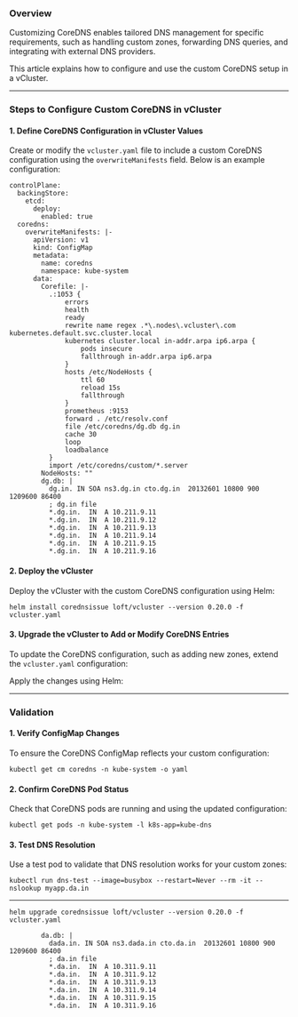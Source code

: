 ### **Overview**

Customizing CoreDNS enables tailored DNS management for specific requirements, such as handling custom zones, forwarding DNS queries, and integrating with external DNS providers.

This article explains how to configure and use the custom CoreDNS setup in a vCluster.

---

### **Steps to Configure Custom CoreDNS in vCluster**

#### **1. Define CoreDNS Configuration in vCluster Values**

Create or modify the `vcluster.yaml` file to include a custom CoreDNS configuration using the `overwriteManifests` field. Below is an example configuration:

```
controlPlane:
  backingStore:
    etcd:
      deploy:
        enabled: true
  coredns:
    overwriteManifests: |-
      apiVersion: v1
      kind: ConfigMap
      metadata:
        name: coredns
        namespace: kube-system
      data:
        Corefile: |-
          .:1053 {
              errors
              health
              ready
              rewrite name regex .*\.nodes\.vcluster\.com kubernetes.default.svc.cluster.local
              kubernetes cluster.local in-addr.arpa ip6.arpa {
                  pods insecure
                  fallthrough in-addr.arpa ip6.arpa
              }
              hosts /etc/NodeHosts {
                  ttl 60
                  reload 15s
                  fallthrough
              }
              prometheus :9153
              forward . /etc/resolv.conf
              file /etc/coredns/dg.db dg.in
              cache 30
              loop
              loadbalance
          }
          import /etc/coredns/custom/*.server
        NodeHosts: ""
        dg.db: |
          dg.in. IN SOA ns3.dg.in cto.dg.in  20132601 10800 900 1209600 86400
          ; dg.in file
          *.dg.in.  IN  A 10.211.9.11
          *.dg.in.  IN  A 10.211.9.12
          *.dg.in.  IN  A 10.211.9.13
          *.dg.in.  IN  A 10.211.9.14
          *.dg.in.  IN  A 10.211.9.15
          *.dg.in.  IN  A 10.211.9.16
```

#### **2. Deploy the vCluster**

Deploy the vCluster with the custom CoreDNS configuration using Helm:

```
helm install corednsissue loft/vcluster --version 0.20.0 -f vcluster.yaml
```

#### **3. Upgrade the vCluster to Add or Modify CoreDNS Entries**

To update the CoreDNS configuration, such as adding new zones, extend the `vcluster.yaml` configuration:

Apply the changes using Helm:

---

### **Validation**

#### **1. Verify ConfigMap Changes**

To ensure the CoreDNS ConfigMap reflects your custom configuration:

```
kubectl get cm coredns -n kube-system -o yaml
```

#### **2. Confirm CoreDNS Pod Status**

Check that CoreDNS pods are running and using the updated configuration:

```
kubectl get pods -n kube-system -l k8s-app=kube-dns
```

#### **3. Test DNS Resolution**

Use a test pod to validate that DNS resolution works for your custom zones:

```
kubectl run dns-test --image=busybox --restart=Never --rm -it -- nslookup myapp.da.in
```

---

```
helm upgrade corednsissue loft/vcluster --version 0.20.0 -f vcluster.yaml
```

```
        da.db: |
          dada.in. IN SOA ns3.dada.in cto.da.in  20132601 10800 900 1209600 86400
          ; da.in file
          *.da.in.  IN  A 10.311.9.11
          *.da.in.  IN  A 10.311.9.12
          *.da.in.  IN  A 10.311.9.13
          *.da.in.  IN  A 10.311.9.14
          *.da.in.  IN  A 10.311.9.15
          *.da.in.  IN  A 10.311.9.16
```
